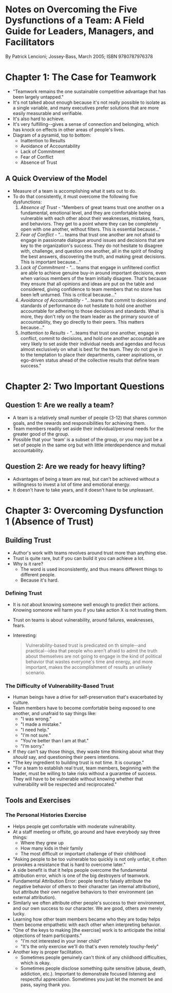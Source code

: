 # Notes on Overcoming the Five Dysfunctions of a Team: A Field Guide for Leaders, Managers, and Facilitators

By Patrick Lencioni; Jossey-Bass, March 2005; ISBN 9780787976378

# Chapter 1: The Case for Teamwork

* "Teamwork remains the one sustainable competitive advantage that has been largely untapped."
* It's not talked about enough because it's not really possible to isolate as a single variable, and many executives prefer solutions that are more easily measurable and verifiable.
* It's also hard to achieve.
* It's very fulfilling--gives a sense of connection and belonging, which has knock on effects in other areas of people's lives.
* Diagram of a pyramid, top to bottom:
    * Inattention to Results
    * Avoidance of Accountability
    * Lack of Commitment
    * Fear of Conflict
    * Absence of Trust

## A Quick Overview of the Model

* Measure of a team is accomplishing what it sets out to do.
* To do that consistently, it must overcome the following five dysfunctions:
    1. *Absence of Trust* - "Members of great teams trust one another on a fundamental, emotional level, and they are comfortable being vulnerable with each other about their weaknesses, mistakes, fears, and behaviors. They get to a point where they can be completely open with one another, without filters. This is essential because..."
    1. *Fear of Conflict* - "... teams that trust one another are not afraid to engage in passionate dialogue around issues and decisions that are key to the organization's success. They do not hesitate to disagree with, challenge, and question one another, all in the spirit of finding the best answers, discovering the truth, and making great decisions. This is important because..."
    1. *Lack of Commitment* - "... teams that engage in unfiltered conflict are able to achieve genuine buy-in around important decisions, even when various members of the team initially disagree. That's because they ensure that all opinions and ideas are put on the table and considered, giving confidence to team members that no stone has been left unturned. This is critical because..."
    1. *Avoidance of Accountability* - "...teams that commit to decisions and standards of performance do not hesitate to hold one another accountable for adhering to those decisions and standards. What is more, they don't rely on the team leader as the primary source of accountability, they go directly to their peers. This matters because..."
    1. *Inattention to Results* - "...teams that trust one another, engage in conflict, commit to decisions, and hold one another accountable are very likely to set aside their individual needs and agendas and focus almost exclusively on what is best for the team. They do not give in to the temptation to place their departments, career aspirations, or ego-driven status ahead of the collective results that define team success."

# Chapter 2: Two Important Questions

## Question 1: Are we really a team?

* A team is a relatively small number of people (3-12) that shares common goals, and the rewards and responsibilities for achieving them.
* Team members readily set aside their individual/personal needs for the greater good of the group.
* Possible that your 'team' is a subset of the group, or you may just be a set of people in the same org but with little interdependence and mutual accountability.

## Question 2: Are we ready for heavy lifting?

* Advantages of being a team are real, but can't be achieved without a willingness to invest a lot of time and emotional energy.
* It doesn't have to take years, and it doesn't have to be unpleasant.

# Chapter 3: Overcoming Dysfunction 1 (Absence of Trust)

## Building Trust

* Author's work with teams revolves around trust more than anything else.
* Trust is quite rare, but if you can build it you can achieve a lot.
* Why is it rare?
    * The word is used inconsistently, and thus means different things to different people.
    * Because it's hard.

### Defining Trust

* It is _not_ about knowing someone well enough to predict their actions. Knowing someone will harm you if you take action X is not trusting them.
* Trust on teams is about vulnerability, around failures, weaknesses, fears.
* Interesting:

    > Vulnerability-based trust is predicated on th simple--and practical--idea that people who aren't afraid to admit the truth about themselves are not going to engage in the kind of political behavior that wastes everyone's time and energy, and more important, makes the accomplishment of results an unlikely scenario.

### The Difficulty of Vulnerability-Based Trust

* Human beings have a drive for self-preservation that's exacerbated by culture.
* Team members have to become comfortable being exposed to one another, and unafraid to say things like:
    * "I was wrong."
    * "I made a mistake."
    * "I need help."
    * "I'm not sure."
    * "You're better than I am at that."
    * "I'm sorry."
* If they can't say those things, they waste time thinking about what they _should_ say, and questioning their peers intentions.
* "The key ingredient to building trust is not time. It is courage."
* "For a team to establish real trust, team members, beginning with the leader, must be willing to take risks without a guarantee of success. They will have to be vulnerable without knowing whether that vulnerability will be respected and reciprocated."

## Tools and Exercises

### The Personal Histories Exercise

* Helps people get comfortable with moderate vulnerability.
* At a staff meeting or offsite, go around and have everybody say three things:
    * Where they grew up
    * How many kids in their family
    * The most difficult or important challenge of their childhood
* "Asking people to be too vulnerable too quickly is not only unfair, it often provokes a resistance that is hard to overcome later."
* A side benefit is that it helps people overcome the fundamental attribution error, which is one of the big destroyers of teamwork.
* Fundamental Attribution Error: people tend to falsely attribute the negative behavior of others to their character (an internal attribution), but attribute their own negative behaviors to their environment (an external attribution).
* Similarly we often attribute other people's success to their environment, and our own success to our character. We are good, others are merely lucky.
* Learning how other team members became who they are today helps them become empathetic with each other when interpreting behavior.
* "One of the keys to making [the exercise] work is to anticipate the initial objections of team participants."
    * "I'm not interested in your inner child"
    * "It's the only exercise we'll do that's even remotely touchy-feely"
* Another key is proper facilitation.
    * Sometimes people genuinely can't think of any childhood difficulties, which is okay.
    * Sometimes people disclose something quite sensitive (abuse, death, addiction, etc.). Important to demonstrate focused listening and respectful appreciation. Sometimes you just let the moment be and pass, saying thank you.

